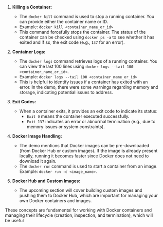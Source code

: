 1.  **Killing a Container:**

    - The `docker kill` command is used to stop a running container. You can provide either the container name or ID.
    - Example: `docker kill <container_name_or_id>`
    - This command forcefully stops the container. The status of the container can be checked using `docker ps -a` to see whether it has exited and if so, the exit code (e.g., `137` for an error).

2.  **Container Logs:**

    - The `docker logs` command retrieves logs of a running container. You can view the last 100 lines using `docker logs --tail 100 <container_name_or_id>`.
    - Example: `docker logs --tail 100 <container_name_or_id>`
    - This is helpful to identify issues if a container has exited with an error. In the demo, there were some warnings regarding memory and storage, indicating potential issues to address.

3.  **Exit Codes:**

    - When a container exits, it provides an exit code to indicate its status:
      - `Exit 0` means the container executed successfully.
      - `Exit 137` indicates an error or abnormal termination (e.g., due to memory issues or system constraints).

4.  **Docker Image Handling:**

    - The demo mentions that Docker images can be pre-downloaded (from Docker Hub or custom images). If the image is already present locally, running it becomes faster since Docker does not need to download it again.
    - The `docker run` command is used to start a container from an image. Example: `docker run -d <image_name>`.

5.  **Docker Hub and Custom Images:**

    - The upcoming section will cover building custom images and pushing them to Docker Hub, which are important for managing your own Docker containers and images.

These concepts are fundamental for working with Docker containers and managing their lifecycle (creation, inspection, and termination), which will be useful

